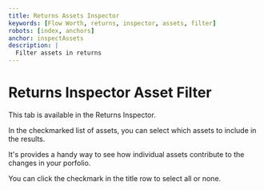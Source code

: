 ```yaml
---
title: Returns Assets Inspector
keywords: [Flow Worth, returns, inspector, assets, filter]
robots: [index, anchors]
anchor: inspectAssets
description: |
  Filter assets in returns
---
```


# Returns Inspector Asset Filter

This tab is available in the Returns Inspector.

In the checkmarked list of assets, you can select which assets to include in the results.

It's provides a handy way to see how individual assets contribute to the changes in your porfolio.

You can click the checkmark in the title row to select all or none.
